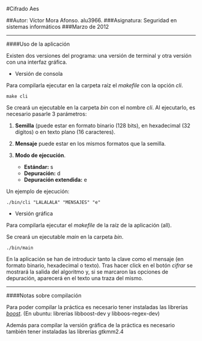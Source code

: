 #Cifrado Aes

##Autor: Víctor Mora Afonso. alu3966.
###Asignatura: Seguridad en sistemas informáticos
###Marzo de 2012

********************************

####Uso de la aplicación

Existen dos versiones del programa: una versión de terminal y otra versión con una interfaz gráfica.

* Versión de consola

Para compilarla ejecutar en la carpeta raíz el *makefile* con la opción *cli*.

    make cli

Se creará un ejecutable en la carpeta *bin* con el nombre *cli*. Al ejecutarlo, es necesario pasarle 3 parámetros:

1. **Semilla** (puede estar en formato binario (128 bits), en hexadecimal (32 dígitos) o en texto plano (16 caracteres).
2. **Mensaje** puede estar en los mismos formatos que la semilla.
3. **Modo de ejecución**.

    * **Estándar:** s 
    * **Depuración:** d
    * **Depuración extendida:** e
    
Un ejemplo de ejecución:

    ./bin/cli "LALALALA" "MENSAJES" "e"

* Versión gráfica

Para compilarla ejecutar el *makefile* de la raíz de la aplicación (all).

Se creará un ejecutable *main* en la carpeta *bin*.

    ./bin/main

En la aplicación se han de introducir tanto la clave como el mensaje (en formato binario, hexadecimal o texto). Tras hacer click en el botón *cifrar* se mostrará la salida del algoritmo y, si se marcaron las opciones de depuración, aparecerá en el texto una traza del mismo.

********************************

####Notas sobre compilación

Para poder compilar la práctica es necesario tener instaladas las librerías *[boost](http://www.boost.org)*. (En ubuntu: librerías libboost-dev y libboos-regex-dev)

Además para compilar la versión gráfica de la práctica es necesario también tener instaladas las librerías gtkmm2.4